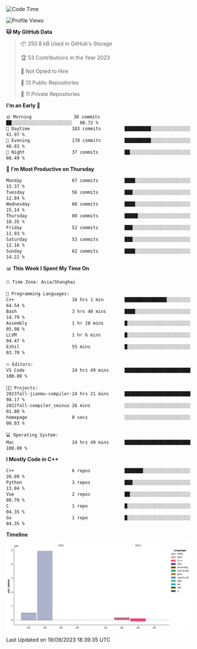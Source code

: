 <!--START_SECTION:waka-->
![Code Time](http://img.shields.io/badge/Code%20Time-199%20hrs%2014%20mins-blue)

![Profile Views](http://img.shields.io/badge/Profile%20Views-0-blue)

**🐱 My GitHub Data** 

> 📦 250.8 kB Used in GitHub's Storage 
 > 
> 🏆 53 Contributions in the Year 2023
 > 
> 🚫 Not Opted to Hire
 > 
> 📜 13 Public Repositories 
 > 
> 🔑 11 Private Repositories 
 > 
**I'm an Early 🐤** 

```text
🌞 Morning                38 commits          ██░░░░░░░░░░░░░░░░░░░░░░░   08.72 % 
🌆 Daytime                183 commits         ██████████░░░░░░░░░░░░░░░   41.97 % 
🌃 Evening                178 commits         ██████████░░░░░░░░░░░░░░░   40.83 % 
🌙 Night                  37 commits          ██░░░░░░░░░░░░░░░░░░░░░░░   08.49 % 
```
📅 **I'm Most Productive on Thursday** 

```text
Monday                   67 commits          ████░░░░░░░░░░░░░░░░░░░░░   15.37 % 
Tuesday                  56 commits          ███░░░░░░░░░░░░░░░░░░░░░░   12.84 % 
Wednesday                66 commits          ████░░░░░░░░░░░░░░░░░░░░░   15.14 % 
Thursday                 80 commits          █████░░░░░░░░░░░░░░░░░░░░   18.35 % 
Friday                   52 commits          ███░░░░░░░░░░░░░░░░░░░░░░   11.93 % 
Saturday                 53 commits          ███░░░░░░░░░░░░░░░░░░░░░░   12.16 % 
Sunday                   62 commits          ████░░░░░░░░░░░░░░░░░░░░░   14.22 % 
```


📊 **This Week I Spent My Time On** 

```text
🕑︎ Time Zone: Asia/Shanghai

💬 Programming Languages: 
C++                      16 hrs 1 min        ████████████████░░░░░░░░░   64.54 % 
Bash                     3 hrs 40 mins       ████░░░░░░░░░░░░░░░░░░░░░   14.79 % 
Assembly                 1 hr 28 mins        █░░░░░░░░░░░░░░░░░░░░░░░░   05.98 % 
LLVM                     1 hr 6 mins         █░░░░░░░░░░░░░░░░░░░░░░░░   04.47 % 
Ezhil                    55 mins             █░░░░░░░░░░░░░░░░░░░░░░░░   03.70 % 

🔥 Editors: 
VS Code                  24 hrs 49 mins      █████████████████████████   100.00 % 

🐱‍💻 Projects: 
2023fall-jianmu-compiler-24 hrs 21 mins      █████████████████████████   98.17 % 
2022fall-compiler_cminus 26 mins             ░░░░░░░░░░░░░░░░░░░░░░░░░   01.80 % 
homepage                 0 secs              ░░░░░░░░░░░░░░░░░░░░░░░░░   00.03 % 

💻 Operating System: 
Mac                      24 hrs 49 mins      █████████████████████████   100.00 % 
```

**I Mostly Code in C++** 

```text
C++                      6 repos             ███████░░░░░░░░░░░░░░░░░░   26.09 % 
Python                   3 repos             ███░░░░░░░░░░░░░░░░░░░░░░   13.04 % 
Vue                      2 repos             ██░░░░░░░░░░░░░░░░░░░░░░░   08.70 % 
C                        1 repo              █░░░░░░░░░░░░░░░░░░░░░░░░   04.35 % 
Go                       1 repo              █░░░░░░░░░░░░░░░░░░░░░░░░   04.35 % 
```



**Timeline**

![Lines of Code chart](https://raw.githubusercontent.com/xkz0777/xkz0777/master/assets/bar_graph.png)


 Last Updated on 19/09/2023 18:39:35 UTC
<!--END_SECTION:waka-->
